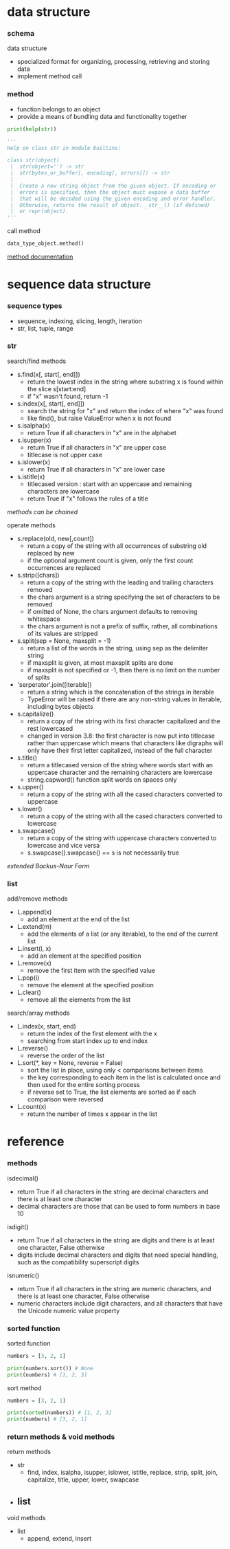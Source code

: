 # data structure
### schema
data structure
- specialized format for organizing, processing, retrieving and storing data
- implement method call

### method
- function belongs to an object
- provide a means of bundling data and functionality together

```python
print(help(str))

'''
Help on class str in module builtins:

class str(object)
 |  str(object='') -> str
 |  str(bytes_or_buffer[, encoding[, errors]]) -> str
 |
 |  Create a new string object from the given object. If encoding or
 |  errors is specified, then the object must expose a data buffer
 |  that will be decoded using the given encoding and error handler.
 |  Otherwise, returns the result of object.__str__() (if defined)
 |  or repr(object).
'''
```

call method
```python
data_type_object.method()
```

[method documentation]("https://docs.python.org/3.9/library/stdtypes.html")

# sequence data structure
### sequence types
- sequence, indexing, slicing, length, iteration
- str, list, tuple, range

### str
search/find methods
- s.find(x[, start[, end]])
  - return the lowest index in the string where substring x is found within the slice s[start:end]
  - if "x" wasn't found, return -1
- s.index(x[, start[, end]])
  - search the string for "x" and return the index of where "x" was found
  - like find(), but raise ValueError when x is not found
- s.isalpha(x)
  - return True if all characters in "x" are in the alphabet
- s.isupper(x)
  - return True if all characters in "x" are upper case
  - titlecase is not upper case
- s.islower(x)
  - return True if all characters in "x" are lower case
- s.istitle(x)
  - titlecased version : start with an uppercase and remaining characters are lowercase
  - return True if "x" follows the rules of a title
  
_methods can be chained_

operate methods
- s.replace(old, new[,count])
  - return a copy of the string with all occurrences of substring old replaced by new
  - if the optional argument count is given, only the first count occurrences are replaced
- s.strip([chars])
  - return a copy of the string with the leading and trailing characters removed
  - the chars argument is a string specifying the set of characters to be removed
  - if omitted of None, the chars argument defaults to removing whitespace
  - the chars argument is not a prefix of suffix, rather, all combinations of its values are stripped
- s.split(sep = None, maxsplit = -1)
  - return a list of the words in the string, using sep as the delimiter string
  - if maxsplit is given, at most maxsplit splits are done
  - if maxsplit is not specified or -1, then there is no limit on the number of splits
- 'serperator'.join([iterable])
  - return a string which is the concatenation of the strings in iterable
  - TypeError will be raised if there are any non-string values in iterable, including bytes objects
- s.capitalize()
  - return a copy of the string with its first character capitalized and the rest lowercased
  - changed in version 3.8: the first character is now put into titlecase rather than uppercase which means that characters like digraphs will only have their first letter capitalized, instead of the full character
- s.title()
  - return a titlecased version of the string where words start with an uppercase character and the remaining characters are lowercase
  - string.capword() function split words on spaces only
- s.upper()
  - return a copy of the string with all the cased characters converted to uppercase
- s.lower()
  - return a copy of the string with all the cased characters converted to lowercase
- s.swapcase()
  - return a copy of the string with uppercase characters converted to lowercase and vice versa
  - s.swapcase().swapcase() == s is not necessarily true

_extended Backus-Naur Form_

### list
add/remove methods
- L.append(x)
  - add an element at the end of the list
- L.extend(m)
  - add the elements of a list (or any iterable), to the end of the current list
- L.insert(i, x)
  - add an element at the specified position
- L.remove(x)
  - remove the first item with the specified value
- L.pop(i)
  - remove the element at the specified position 
- L.clear()
  - remove all the elements from the list

search/array methods
- L.index(x, start, end)
  - return the index of the first element with the x
  - searching from start index up to end index
- L.reverse()
  - reverse the order of the list
- L.sort(*, key = None, reverse = False)
  - sort the list in place, using only < comparisons between items
  - the key corresponding to each item in the list is calculated once and then used for the entire sorting process
  - if reverse set to True, the list elements are sorted as if each comparison were reversed
- L.count(x)
  - return the number of times x appear in the list

# reference
### methods
isdecimal()
- return True if all characters in the string are decimal characters and there is at least one character
- decimal characters are those that can be used to form numbers in base 10

isdigit()
- return True if all characters in the string are digits and there is at least one character, False otherwise
- digits include decimal characters and digits that need special handling, such as the compatibility superscript digits

isnumeric()
- return True if all characters in the string are numeric characters, and there is at least one character, False otherwise
- numeric characters include digit characters, and all characters that have the Unicode numeric value property
  
### sorted function
sorted function
```python
numbers = [3, 2, 1]

print(numbers.sort()) # None
print(numbers) # [1, 2, 3]
```

sort method
```python
numbers = [3, 2, 1]

print(sorted(numbers)) # [1, 2, 3]
print(numbers) # [3, 2, 1]
```

### return methods & void methods
return methods
- str
  - find, index, isalpha, isupper, islower, istitle, replace, strip, split, join, capitalize, title, upper, lower, swapcase
- list
  - 

void methods
- list
  - append, extend, insert